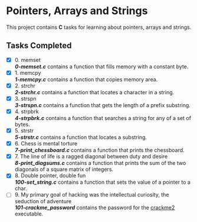 # Pointers, Arrays and Strings

This project contains __C__ tasks for learning about pointers, arrays and strings.

## Tasks Completed

+ [x] 0\. memset<br/>_**0-memset.c**_ contains a function that fills memory with a constant byte.
+ [x] 1\. memcpy<br/>_**1-memcpy.c**_ contains a function that copies memory area.
+ [x] 2\. strchr<br/>_**2-strchr.c**_ contains a function that locates a character in a string.
+ [x] 3\. strspn<br/>_**3-strspn.c**_ contains a function that gets the length of a prefix substring.
+ [x] 4\. strpbrk<br/>_**4-strpbrk.c**_ contains a function that searches a string for any of a set of bytes.
+ [x] 5\. strstr<br/>_**5-strstr.c**_ contains a function that locates a substring.
+ [x] 6\. Chess is mental torture<br/>_**7-print_chessboard.c**_ contains a function that prints the chessboard.
+ [x] 7\. The line of life is a ragged diagonal between duty and desire<br/>_**8-print_diagsums.c**_ contains a function that prints the sum of the two diagonals of a square matrix of integers.
+ [x] 8\. Double pointer, double fun<br/>_**100-set_string.c**_ contains a function that sets the value of a pointer to a char.
+ [ ] 9\. My primary goal of hacking was the intellectual curiosity, the seduction of adventure<br/>_**101-crackme_password**_ contains the password for the [crackme2](https://github.com/holbertonschool/0x06.c) executable.
